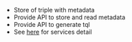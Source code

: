* Store of triple with metadata
* Provide API to store and read metadata
* Provide API to generate tql
* See [here](services/README.md) for services detail